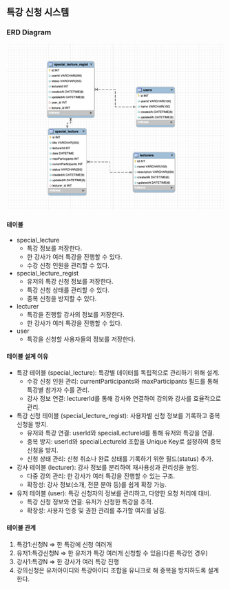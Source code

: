 ## 특강 신청 시스템

### ERD Diagram
![alt text](images/erd_diagram.png)


#### 테이블
- special_lecture
  - 특강 정보를 저장한다.
  - 한 강사가 여러 특강을 진행할 수 있다.
  - 수강 신청 인원을 관리할 수 있다.
- special_lecture_regist
  - 유저의 특강 신청 정보를 저장한다.
  - 특강 신청 상태를 관리할 수 있다.
  - 중복 신청을 방지할 수 있다.
- lecturer
  - 특강을 진행할 강사의 정보를 저장한다.
  - 한 강사가 여러 특강을 진행할 수 있다.
- user
  - 특강을 신청할 사용자들의 정보를 저장한다.



#### 테이블 설계 이유 
- 특강 테이블 (special_lecture): 특강별 데이터를 독립적으로 관리하기 위해 설계.
  - 수강 신청 인원 관리: currentParticipants와 maxParticipants 필드를 통해 특강별 참가자 수를 관리.
  - 강사 정보 연결: lecturerId를 통해 강사와 연결하여 강의와 강사를 효율적으로 관리.
- 특강 신청 테이블 (special_lecture_regist): 사용자별 신청 정보를 기록하고 중복 신청을 방지.
  - 유저와 특강 연결: userId와 specialLectureId를 통해 유저와 특강을 연결.
  - 중복 방지: userId와 specialLectureId 조합을 Unique Key로 설정하여 중복 신청을 방지.
  - 신청 상태 관리: 신청 취소나 완료 상태를 기록하기 위한 필드(status) 추가.
- 강사 테이블 (lecturer): 강사 정보를 분리하여 재사용성과 관리성을 높임.
  - 다중 강의 관리: 한 강사가 여러 특강을 진행할 수 있는 구조.
  - 확장성: 강사 정보(소개, 전문 분야 등)를 쉽게 확장 가능.
- 유저 테이블 (user): 특강 신청자의 정보를 관리하고, 다양한 요청 처리에 대비.
  - 특강 신청 정보와 연결: 유저가 신청한 특강을 추적.
  - 확장성: 사용자 인증 및 권한 관리를 추가할 여지를 남김.


#### 테이블 관계
1. 특강1:신청N => 한 특강에 신청 여러개
2. 유저1:특강신청N => 한 유저가 특강 여러개 신청할 수 있음(다른 특강인 경우)
3. 강사1:특강N => 한 강사가 여러 특강 진행
4. 강의신청은 유저아이디와 특강아이디 조합을 유니크로 해 중복을 방지하도록 설계한다.